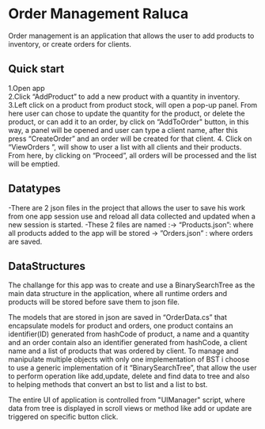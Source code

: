# Order Management Raluca
Order management is an application that allows the user to add products to inventory, or create orders for clients.

## Quick start

1.Open app  
2.Click “AddProduct” to add a new product with a quantity in inventory. 
3.Left click on a product from product stock, will open a pop-up panel. From here user can chose to update the quantity for the product, or delete the product, or can add it to an order, by click on “AddToOrder" button, in this way, a panel will be opened and user can type a client name, after this press “CreateOrder” and an order will be created for that client. 
4. Click on “ViewOrders ”, will show to user a list with all clients and their products. From here, by clicking on “Proceed”, all orders will be  processed and the list will be emptied.

## Datatypes

-There are 2 json files in the project that allows the user to save his work from one app session use and reload all data collected and updated when a new session is started.
-These 2 files are named :-> “Products.json”: where all products added to the app will be stored
                          -> ”Orders.json” : where orders are saved.

## DataStructures

The challange for this app was to create and use a BinarySearchTree as the main data structure in the application, where all runtime orders and products will be stored before save them to json file.

The models that are stored in json are saved in “OrderData.cs” that encapsulate models for product and orders, one product contains an identifier(ID) generated from hashCode of product, a name and a quantity and an order contain also an identifier generated from hashCode, a client name and a list of products that was ordered by client. 
To manage and manipulate  multiple objects with only one implementation of BST i choose to use a generic implementation of it “BinarySearchTree<T>”, that allow the user to perform operation like add,update, delete and find data to tree and also to helping methods that convert an bst to list and a list to bst.
  
The entire UI of application is controlled from "UIManager" script, where data from tree is displayed in scroll views or method like add or update are triggered on specific button click.
